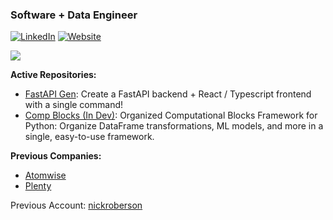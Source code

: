 ### Software + Data Engineer

[![LinkedIn](https://img.shields.io/badge/LinkedIn-0077B5?style=for-the-badge&logo=linkedin&logoColor=white)](https://www.linkedin.com/in/nicholas-roberson/)
[![Website](https://img.shields.io/badge/Website-000000?style=for-the-badge&logo=github&logoColor=white)](https://nick-roberson.github.io/)

![](https://komarev.com/ghpvc/?username=nick-roberson)

**Active Repositories:**
- [FastAPI Gen](https://github.com/nick-roberson/fastapi-gen): Create a FastAPI backend + React / Typescript frontend with a single command!
- [Comp Blocks (In Dev)](https://github.com/nick-roberson/comp-blocks): Organized Computational Blocks Framework for Python: Organize DataFrame transformations, ML models, and more in a single, easy-to-use framework.

**Previous Companies:**
- [Atomwise](https://atomwise.com/)
- [Plenty](https://www.plenty.ag/)

Previous Account: [nickroberson](https://github.com/nickroberson)